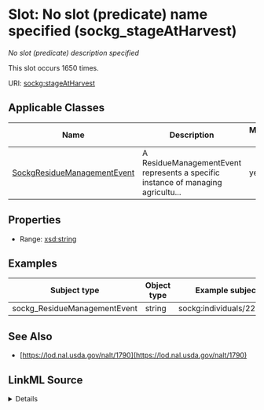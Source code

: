 

# Slot: No slot (predicate) name specified (sockg_stageAtHarvest)


_No slot (predicate) description specified_






This slot occurs 1650 times.


URI: [sockg:stageAtHarvest](https://idir.uta.edu/sockg-ontology/docs/stageAtHarvest)



<!-- no inheritance hierarchy -->





## Applicable Classes

| Name | Description | Modifies Slot |
| --- | --- | --- |
| [SockgResidueManagementEvent](../classes/SockgResidueManagementEvent.md) | A ResidueManagementEvent represents a specific instance of managing agricultu... |  yes  |







## Properties

* Range: [xsd:string](http://www.w3.org/2001/XMLSchema#string)






## Examples

| Subject type | Object type | Example subject | Example object | Occurrences |
| --- | --- | --- | --- | --- |
| sockg_ResidueManagementEvent | string | sockg:individuals/227674 | Maturity | 1650 |


## See Also

* [https://lod.nal.usda.gov/nalt/1790](https://lod.nal.usda.gov/nalt/1790)



## LinkML Source

<details>

```yaml
name: sockg_stageAtHarvest
annotations:
  count:
    tag: count
    value: 1650
description: No slot (predicate) description specified
title: No slot (predicate) name specified
examples:
- object:
    example_object: Maturity
    example_object_type: string
    example_predicate: sockg:stageAtHarvest
    example_subject: sockg:individuals/227674
    example_subject_type: sockg_ResidueManagementEvent
from_schema: soc-kg
see_also:
- https://lod.nal.usda.gov/nalt/1790
rank: 1000
domain: sockg_ResidueManagementEvent
slot_uri: sockg:stageAtHarvest
alias: sockg_stageAtHarvest
domain_of:
- sockg_ResidueManagementEvent
range: string

```
</details>